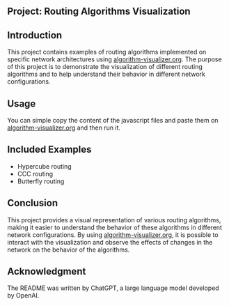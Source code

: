## Project: Routing Algorithms Visualization

## Introduction
This project contains examples of routing algorithms implemented on specific network architectures using [algorithm-visualizer.org](https://algorithm-visualizer.org/). The purpose of this project is to demonstrate the visualization of different routing algorithms and to help understand their behavior in different network configurations.

## Usage
You can simple copy the content of the javascript files and paste them on [algorithm-visualizer.org](https://algorithm-visualizer.org/) and then run it.

## Included Examples
- Hypercube routing
- CCC routing
- Butterfly routing

## Conclusion
This project provides a visual representation of various routing algorithms, making it easier to understand the behavior of these algorithms in different network configurations. By using [algorithm-visualizer.org](https://algorithm-visualizer.org/), it is possible to interact with the visualization and observe the effects of changes in the network on the behavior of the algorithms.

## Acknowledgment
The README was written by ChatGPT, a large language model developed by OpenAI. 
